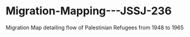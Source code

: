 # Migration-Mapping---JSSJ-236
Migration Map detailing flow of Palestinian Refugees from 1948 to 1965
